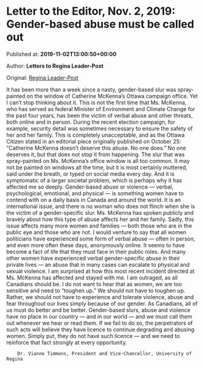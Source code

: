 
# Letter to the Editor, Nov. 2, 2019: Gender-based abuse must be called out

Published at: **2019-11-02T13:00:50+00:00**

Author: **Letters to Regina Leader-Post**

Original: [Regina Leader-Post](https://leaderpost.com/opinion/letters/letter-to-the-editor-nov-2-2019-gender-based-abuse-must-be-called-out)

It has been more than a week since a nasty, gender-based slur was spray-painted on the window of Catherine McKenna’s Ottawa campaign office. Yet I can’t stop thinking about it.
This is not the first time that Ms. McKenna, who has served as federal Minister of Environment and Climate Change for the past four years, has been the victim of verbal abuse and other threats, both online and in person. During the recent election campaign, for example, security detail was sometimes necessary to ensure the safety of her and her family.
This is completely unacceptable, and as the Ottawa Citizen stated in an editorial piece originally published on October 25: “Catherine McKenna doesn’t deserve this abuse. No one does.”
No one deserves it, but that does not stop it from happening. The slur that was spray-painted on Ms. McKenna’s office window is all too common. It may not be painted on windows all the time, but it is most certainly muttered, said under the breath, or typed on social media every day. And it is symptomatic of a larger societal problem, which is perhaps why it has affected me so deeply.
Gender-based abuse or violence — verbal, psychological, emotional, and physical — is something women have to contend with on a daily basis in Canada and around the world. It is an international issue, and there is no woman who does not flinch when she is the victim of a gender-specific slur.
Ms. McKenna has spoken publicly and bravely about how this type of abuse affects her and her family. Sadly, this issue affects many more women and families — both those who are in the public eye and those who are not.
I would venture to say that all women politicians have experienced some form of verbal abuse — often in person, and even more often these days, anonymously online. It seems to have become a fact of life that they must face in their public roles. And many other women have experienced verbal gender-specific abuse in their private lives — an abuse that in many cases can escalate to physical and sexual violence.
I am surprised at how this most recent incident directed at Ms. McKenna has affected and stayed with me. I am outraged, as all Canadians should be. I do not want to hear that as women, we are too sensitive and need to “toughen up.” We should not have to toughen up. Rather, we should not have to experience and tolerate violence, abuse and fear throughout our lives simply because of our gender.
As Canadians, all of us must do better and be better. Gender-based slurs, abuse and violence have no place in our country — and in our world — and we must call them out whenever we hear or read them. If we fail to do so, the perpetrators of such acts will believe they have licence to continue degrading and abusing women. Simply put, they do not have such licence — and we need to reinforce that fact strongly at every opportunity.

        Dr. Vianne Timmons, President and Vice-Chancellor, University of Regina
      
